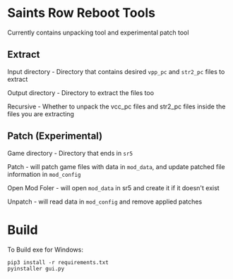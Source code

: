 # Saints Row Reboot Tools

Currently contains unpacking tool and experimental patch tool

## Extract
Input directory - Directory that contains desired `vpp_pc` and `str2_pc` files to extract

Output directory - Directory to extract the files too

Recursive - Whether to unpack the vcc_pc files and str2_pc files inside the files you are extracting

## Patch (Experimental)
Game directory - Directory that ends in `sr5`

Patch - will patch game files with data in `mod_data`, and update patched file information in `mod_config`

Open Mod Foler - will open `mod_data` in sr5 and create it if it doesn't exist

Unpatch - will read data in `mod_config` and remove applied patches

# Build
To Build exe for Windows:
```
pip3 install -r requirements.txt
pyinstaller gui.py
```
